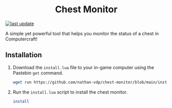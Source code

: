 <div>
<div align="center">
  <h1>Chest Monitor</h1>
</div>
<!-- Badges -->
<p>
  <a href="">
    <img src="https://img.shields.io/github/last-commit/nathan-vdp/chest-monitor" alt="last update" />
  </a>
</p>

<p>A simple yet powerful tool that helps you monitor the status of a chest in Computercraft!</p>

<!-- Useage -->
## Installation 
1. Download the `install.lua` file to your in-game computer using the Pastebin `get` command.
   ```bash
   wget run https://github.com/nathan-vdp/chest-monitor/blob/main/install.lua
   ```
   
2. Run the `install.lua` script to install the chest monitor.
   ```bash
   install
   ```



</div>
